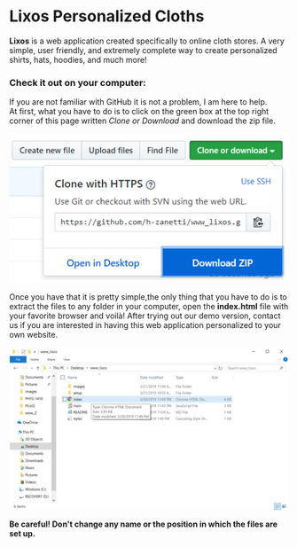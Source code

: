 # Lixos Personalized Cloths
__Lixos__ is a web application created specifically to online cloth stores. A very simple, user friendly, and extremely complete way to create personalized shirts, hats, hoodies, and much more!  

### Check it out on your computer:
If you are not familiar with GitHub it is not a problem, I am here to help.  
At first, what you have to do is to click on the green box at the top right corner of this page written _Clone or Download_ and download the zip file.  

![_Clone or Download_](setup/Download.png)

Once you have that it is pretty simple,the only thing that you have to do is to extract the files to any folder in your computer, open the __index.html__ file with your favorite browser and voilà! After trying out our demo version, contact us if you are interested in having this web application personalized to your own website.

![_index.html](setup/index.png)  

**Be careful! Don't change any name or the position in which the files are set up.**
